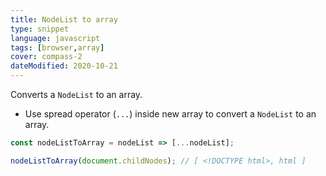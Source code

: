 ```yaml
---
title: NodeList to array
type: snippet
language: javascript
tags: [browser,array]
cover: compass-2
dateModified: 2020-10-21
---
```


Converts a `NodeList` to an array.

- Use spread operator (`...`) inside new array to convert a `NodeList` to an array.

```js
const nodeListToArray = nodeList => [...nodeList];
```

```js
nodeListToArray(document.childNodes); // [ <!DOCTYPE html>, html ]
```
